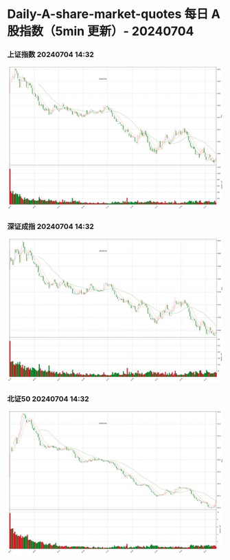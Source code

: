 
# Daily-A-share-market-quotes 每日 A 股指数（5min 更新）- 20240704

### 上证指数 20240704 14:32
![](./fig/2024/7/20240704-sh000001.png)

### 深证成指 20240704 14:32
![](./fig/2024/7/20240704-sz399001.png)

### 北证50 20240704 14:32
![](./fig/2024/7/20240704-bj899050.png)
